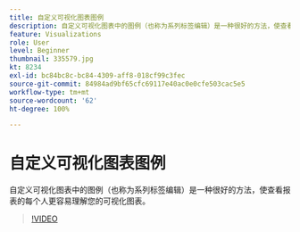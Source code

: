 ```yaml
---
title: 自定义可视化图表图例
description: 自定义可视化图表中的图例（也称为系列标签编辑）是一种很好的方法，使查看报表的每个人更容易理解您的可视化图表。
feature: Visualizations
role: User
level: Beginner
thumbnail: 335579.jpg
kt: 8234
exl-id: bc84bc8c-bc84-4309-aff8-018cf99c3fec
source-git-commit: 84984ad9bf65cfc69117e40ac0e0cfe503cac5e5
workflow-type: tm+mt
source-wordcount: '62'
ht-degree: 100%

---
```


# 自定义可视化图表图例

自定义可视化图表中的图例（也称为系列标签编辑）是一种很好的方法，使查看报表的每个人更容易理解您的可视化图表。

>[!VIDEO](https://video.tv.adobe.com/v/335579/?quality=12&learn=on)

